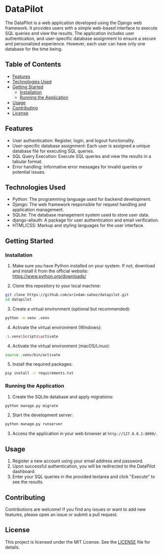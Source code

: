 # DataPilot

The DataPilot is a web application developed using the Django web framework. It provides users with a simple web-based interface to execute SQL queries and view the results. The application includes user authentication, and user-specific database assignment to ensure a secure and personalized experience. However, each user can have only one database for the time being.

## Table of Contents

- [Features](#features)
- [Technologies Used](#technologies-used)
- [Getting Started](#getting-started)
  - [Installation](#installation)
  - [Running the Application](#running-the-application)
- [Usage](#usage)
- [Contributing](#contributing)
- [License](#license)

## Features

- User authentication: Register, login, and logout functionality.
- User-specific database assignment: Each user is assigned a unique database file for executing SQL queries.
- SQL Query Execution: Execute SQL queries and view the results in a tabular format.
- Error handling: Informative error messages for invalid queries or potential issues.

## Technologies Used

- Python: The programming language used for backend development.
- Django: The web framework responsible for request handling and application management.
- SQLite: The database management system used to store user data.
- django-allauth: A package for user authentication and email verification.
- HTML/CSS: Markup and styling languages for the user interface.

## Getting Started

### Installation

1. Make sure you have Python installed on your system. If not, download and install it from the official website: https://www.python.org/downloads/

2. Clone this repository to your local machine:

```bash
git clone https://github.com/arindam-sahoo/datapilot.git
cd datapilot
```

3. Create a virtual environment (optional but recommended):

```bash
python -m venv .venv
```

4. Activate the virtual environment (Windows):

```bash
.\.venv\Scripts\activate
```

4. Activate the virtual environment (macOS/Linux):

```bash
source .venv/bin/activate
```

5. Install the required packages:

```bash
pip install -r requirements.txt
```

### Running the Application

1. Create the SQLite database and apply migrations:

```bash
python manage.py migrate
```

2. Start the development server:

```bash
python manage.py runserver
```

3. Access the application in your web browser at `http://127.0.0.1:8000/`.

## Usage

1. Register a new account using your email address and password.
3. Upon successful authentication, you will be redirected to the DataPilot dashboard.
4. Enter your SQL queries in the provided textarea and click "Execute" to see the results.

## Contributing

Contributions are welcome! If you find any issues or want to add new features, please open an issue or submit a pull request.

## License

This project is licensed under the MIT License. See the [LICENSE](LICENSE) file for details.